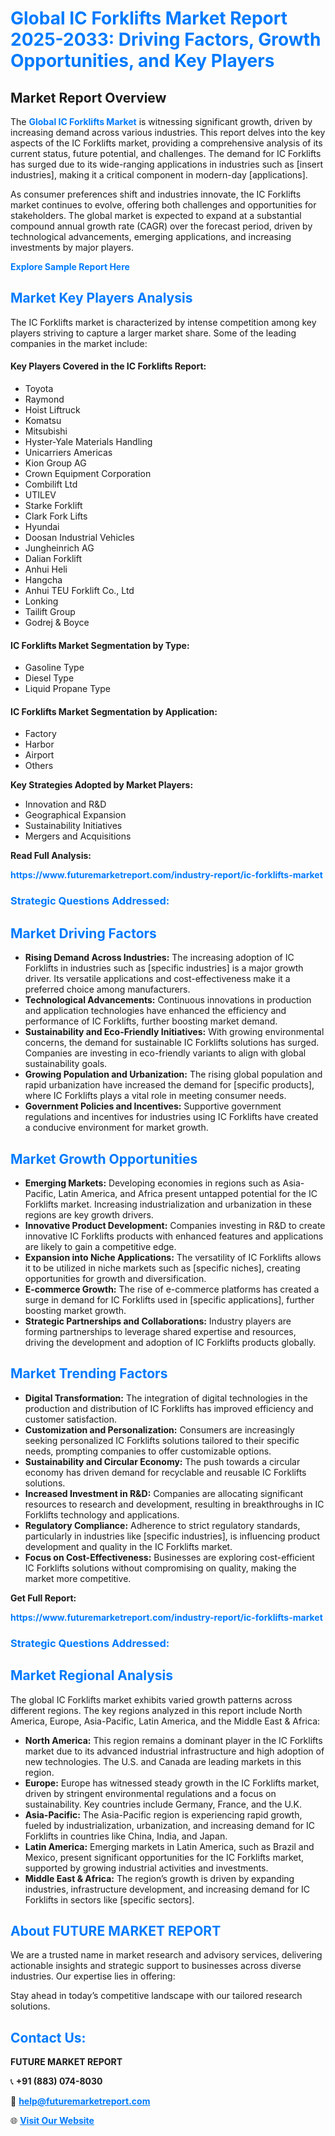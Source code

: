 <h1 style="color: #007BFF;">Global IC Forklifts Market Report 2025-2033: Driving Factors, Growth Opportunities, and Key Players</h1>

<section id="overview">
<h2>Market Report Overview</h2>
<p>The <a href="https://www.futuremarketreport.com/industry-report/ic-forklifts-market" style="color: #007BFF; text-decoration: none;"><strong>Global IC Forklifts Market</strong></a> is witnessing significant growth, driven by increasing demand across various industries. This report delves into the key aspects of the IC Forklifts market, providing a comprehensive analysis of its current status, future potential, and challenges. The demand for IC Forklifts has surged due to its wide-ranging applications in industries such as [insert industries], making it a critical component in modern-day [applications].</p>
<p>As consumer preferences shift and industries innovate, the IC Forklifts market continues to evolve, offering both challenges and opportunities for stakeholders. The global market is expected to expand at a substantial compound annual growth rate (CAGR) over the forecast period, driven by technological advancements, emerging applications, and increasing investments by major players.</p>
</section>

<section id="overview">
<p><a href="https://www.futuremarketreport.com/request-sample/reportId=29086" style="color: #007BFF; text-decoration: none;"><strong>Explore Sample Report Here</strong></a></p>
</section>

<section id="key-players">
<h2 style="color: #007BFF;">Market Key Players Analysis</h2>
<p>The IC Forklifts market is characterized by intense competition among key players striving to capture a larger market share. Some of the leading companies in the market include:</p>
<h4>Key Players Covered in the IC Forklifts Report:</h4>
<ul><li>Toyota</li><li>Raymond</li><li>Hoist Liftruck</li><li>Komatsu</li><li>Mitsubishi</li><li>Hyster-Yale Materials Handling</li><li>Unicarriers Americas</li><li>Kion Group AG</li><li>Crown Equipment Corporation</li><li>Combilift Ltd</li><li>UTILEV</li><li>Starke Forklift</li><li>Clark Fork Lifts</li><li>Hyundai</li><li>Doosan Industrial Vehicles</li><li>Jungheinrich AG</li><li>Dalian Forklift</li><li>Anhui Heli</li><li>Hangcha</li><li>Anhui TEU Forklift Co., Ltd</li><li>Lonking</li><li>Tailift Group</li><li>Godrej &amp; Boyce</li></ul>
<h4>IC Forklifts Market Segmentation by Type:</h4>
<ul><li>Gasoline Type</li><li>Diesel Type</li><li>Liquid Propane Type</li></ul>

<h4>IC Forklifts Market Segmentation by Application:</h4>
<ul><li>Factory</li><li>Harbor</li><li>Airport</li><li>Others</li></ul>
<p><strong>Key Strategies Adopted by Market Players:</strong></p>
<ul>
<li>Innovation and R&D</li>
<li>Geographical Expansion</li>
<li>Sustainability Initiatives</li>
<li>Mergers and Acquisitions</li>
</ul>
</section>

<section>
<p><strong>Read Full Analysis: </strong></p><a href="https://www.futuremarketreport.com/industry-report/ic-forklifts-market" style="color: #007BFF; text-decoration: none;"><strong>https://www.futuremarketreport.com/industry-report/ic-forklifts-market</strong></a>
<h3 style="color: #007BFF;">Strategic Questions Addressed:</h3>
</section>

<section id="driving-factors">
<h2 style="color: #007BFF;">Market Driving Factors</h2>
<ul>
<li><strong>Rising Demand Across Industries:</strong> The increasing adoption of IC Forklifts in industries such as [specific industries] is a major growth driver. Its versatile applications and cost-effectiveness make it a preferred choice among manufacturers.</li>
<li><strong>Technological Advancements:</strong> Continuous innovations in production and application technologies have enhanced the efficiency and performance of IC Forklifts, further boosting market demand.</li>
<li><strong>Sustainability and Eco-Friendly Initiatives:</strong> With growing environmental concerns, the demand for sustainable IC Forklifts solutions has surged. Companies are investing in eco-friendly variants to align with global sustainability goals.</li>
<li><strong>Growing Population and Urbanization:</strong> The rising global population and rapid urbanization have increased the demand for [specific products], where IC Forklifts plays a vital role in meeting consumer needs.</li>
<li><strong>Government Policies and Incentives:</strong> Supportive government regulations and incentives for industries using IC Forklifts have created a conducive environment for market growth.</li>
</ul>
</section>

<section id="growth-opportunities">
<h2 style="color: #007BFF;">Market Growth Opportunities</h2>
<ul>
<li><strong>Emerging Markets:</strong> Developing economies in regions such as Asia-Pacific, Latin America, and Africa present untapped potential for the IC Forklifts market. Increasing industrialization and urbanization in these regions are key growth drivers.</li>
<li><strong>Innovative Product Development:</strong> Companies investing in R&D to create innovative IC Forklifts products with enhanced features and applications are likely to gain a competitive edge.</li>
<li><strong>Expansion into Niche Applications:</strong> The versatility of IC Forklifts allows it to be utilized in niche markets such as [specific niches], creating opportunities for growth and diversification.</li>
<li><strong>E-commerce Growth:</strong> The rise of e-commerce platforms has created a surge in demand for IC Forklifts used in [specific applications], further boosting market growth.</li>
<li><strong>Strategic Partnerships and Collaborations:</strong> Industry players are forming partnerships to leverage shared expertise and resources, driving the development and adoption of IC Forklifts products globally.</li>
</ul>
</section>

<section id="trending-factors">
<h2 style="color: #007BFF;">Market Trending Factors</h2>
<ul>
<li><strong>Digital Transformation:</strong> The integration of digital technologies in the production and distribution of IC Forklifts has improved efficiency and customer satisfaction.</li>
<li><strong>Customization and Personalization:</strong> Consumers are increasingly seeking personalized IC Forklifts solutions tailored to their specific needs, prompting companies to offer customizable options.</li>
<li><strong>Sustainability and Circular Economy:</strong> The push towards a circular economy has driven demand for recyclable and reusable IC Forklifts solutions.</li>
<li><strong>Increased Investment in R&D:</strong> Companies are allocating significant resources to research and development, resulting in breakthroughs in IC Forklifts technology and applications.</li>
<li><strong>Regulatory Compliance:</strong> Adherence to strict regulatory standards, particularly in industries like [specific industries], is influencing product development and quality in the IC Forklifts market.</li>
<li><strong>Focus on Cost-Effectiveness:</strong> Businesses are exploring cost-efficient IC Forklifts solutions without compromising on quality, making the market more competitive.</li>
</ul>
</section>

<section>
<p><strong>Get Full Report: </strong></p><a href="https://www.futuremarketreport.com/industry-report/ic-forklifts-market" style="color: #007BFF; text-decoration: none;"><strong>https://www.futuremarketreport.com/industry-report/ic-forklifts-market</strong></a>
<h3 style="color: #007BFF;">Strategic Questions Addressed:</h3>
</section>


<section id="regional-analysis">
<h2 style="color: #007BFF;">Market Regional Analysis</h2>
<p>The global IC Forklifts market exhibits varied growth patterns across different regions. The key regions analyzed in this report include North America, Europe, Asia-Pacific, Latin America, and the Middle East & Africa:</p>
<ul>
<li><strong>North America:</strong> This region remains a dominant player in the IC Forklifts market due to its advanced industrial infrastructure and high adoption of new technologies. The U.S. and Canada are leading markets in this region.</li>
<li><strong>Europe:</strong> Europe has witnessed steady growth in the IC Forklifts market, driven by stringent environmental regulations and a focus on sustainability. Key countries include Germany, France, and the U.K.</li>
<li><strong>Asia-Pacific:</strong> The Asia-Pacific region is experiencing rapid growth, fueled by industrialization, urbanization, and increasing demand for IC Forklifts in countries like China, India, and Japan.</li>
<li><strong>Latin America:</strong> Emerging markets in Latin America, such as Brazil and Mexico, present significant opportunities for the IC Forklifts market, supported by growing industrial activities and investments.</li>
<li><strong>Middle East & Africa:</strong> The region’s growth is driven by expanding industries, infrastructure development, and increasing demand for IC Forklifts in sectors like [specific sectors].</li>
</ul>
</section>

<footer>
<h2 style="color: #007BFF;">About FUTURE MARKET REPORT</h2>
<p>We are a trusted name in market research and advisory services, delivering actionable insights and strategic support to businesses across diverse industries. Our expertise lies in offering:</p>

<p>Stay ahead in today’s competitive landscape with our tailored research solutions.</p>

<h2 style="color: #007BFF;">Contact Us:</h2>
<p><strong>FUTURE MARKET REPORT</strong></p>
<p>📞 <strong>+91 (883) 074-8030</strong></p>
<p>📧 <strong><a href="mailto:help@futuremarketreport.com" style="color: #007BFF;">help@futuremarketreport.com</a></strong></p>
<p>🌐 <strong><a href="https://www.futuremarketreport.com/" style="color: #007BFF;">Visit Our Website</a></strong></p>
</footer>